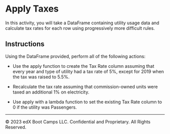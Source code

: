 # Apply Taxes

In this activity, you will take a DataFrame containing utility usage data and calculate tax rates for each row using progressively more difficult rules.

## Instructions

Using the DataFrame provided, perform all of the following actions:

* Use the apply function to create the Tax Rate column assuming that every year and type of utility had a tax rate of 5%, except for 2019 when the tax was raised to 5.5%.

* Recalculate the tax rate assuming that commission-owned units were taxed an additional 1% on electricity.

* Use apply with a lambda function to set the existing Tax Rate column to 0 if the utility was Passengers.

---

© 2023 edX Boot Camps LLC. Confidential and Proprietary. All Rights Reserved.
